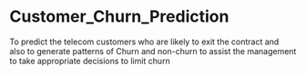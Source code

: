 # Customer_Churn_Prediction
To predict the telecom customers who are likely to exit the contract and also to generate patterns of Churn and non-churn to assist the management to take appropriate decisions to limit churn
